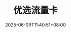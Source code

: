 ---
title: "优选流量卡"
description: 超值大流量卡,运营商授权 套餐官方可查,严选号卡套餐、售后至上、用心做好服务~,所有手机卡均为四大运营商（电信/联通/移动/广电）的正规流量卡。运营商客服，线下营业厅，运营商app均可查到套餐资费情况，可开热点，不限速。
date: 2025-06-09T11:40:51+08:00
image: haoka.png
math: 
license: 
hidden: false
comments: true
draft: false
---